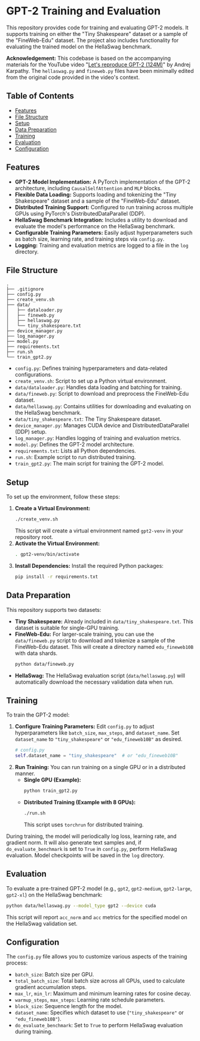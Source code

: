 # GPT-2 Training and Evaluation

This repository provides code for training and evaluating GPT-2 models. It supports training on either the "Tiny Shakespeare" dataset or a sample of the "FineWeb-Edu" dataset. The project also includes functionality for evaluating the trained model on the HellaSwag benchmark.

**Acknowledgement:** This codebase is based on the accompanying materials for the YouTube video "[Let's reproduce GPT-2 (124M)](https://www.youtube.com/watch?v=l8pRSuU81PU&t=1787s)" by Andrej Karpathy. The `hellaswag.py` and `fineweb.py` files have been minimally edited from the original code provided in the video's context.

## Table of Contents

  - [Features](https://www.google.com/search?q=%23features)
  - [File Structure](https://www.google.com/search?q=%23file-structure)
  - [Setup](https://www.google.com/search?q=%23setup)
  - [Data Preparation](https://www.google.com/search?q=%23data-preparation)
  - [Training](https://www.google.com/search?q=%23training)
  - [Evaluation](https://www.google.com/search?q=%23evaluation)
  - [Configuration](https://www.google.com/search?q=%23configuration)

## Features

  * **GPT-2 Model Implementation:** A PyTorch implementation of the GPT-2 architecture, including `CausalSelfAttention` and `MLP` blocks.
  * **Flexible Data Loading:** Supports loading and tokenizing the "Tiny Shakespeare" dataset and a sample of the "FineWeb-Edu" dataset.
  * **Distributed Training Support:** Configured to run training across multiple GPUs using PyTorch's DistributedDataParallel (DDP).
  * **HellaSwag Benchmark Integration:** Includes a utility to download and evaluate the model's performance on the HellaSwag benchmark.
  * **Configurable Training Parameters:** Easily adjust hyperparameters such as batch size, learning rate, and training steps via `config.py`.
  * **Logging:** Training and evaluation metrics are logged to a file in the `log` directory.

## File Structure

```
.
├── .gitignore
├── config.py
├── create_venv.sh
├── data/
│   ├── dataloader.py
│   ├── fineweb.py
│   ├── hellaswag.py
│   └── tiny_shakespeare.txt
├── device_manager.py
├── log_manager.py
├── model.py
├── requirements.txt
├── run.sh
└── train_gpt2.py
```

  * `config.py`: Defines training hyperparameters and data-related configurations.
  * `create_venv.sh`: Script to set up a Python virtual environment.
  * `data/dataloader.py`: Handles data loading and batching for training.
  * `data/fineweb.py`: Script to download and preprocess the FineWeb-Edu dataset.
  * `data/hellaswag.py`: Contains utilities for downloading and evaluating on the HellaSwag benchmark.
  * `data/tiny_shakespeare.txt`: The Tiny Shakespeare dataset.
  * `device_manager.py`: Manages CUDA device and DistributedDataParallel (DDP) setup.
  * `log_manager.py`: Handles logging of training and evaluation metrics.
  * `model.py`: Defines the GPT-2 model architecture.
  * `requirements.txt`: Lists all Python dependencies.
  * `run.sh`: Example script to run distributed training.
  * `train_gpt2.py`: The main script for training the GPT-2 model.

## Setup

To set up the environment, follow these steps:

1.  **Create a Virtual Environment:**
    ```bash
    ./create_venv.sh
    ```
    This script will create a virtual environment named `gpt2-venv` in your repository root.
2.  **Activate the Virtual Environment:**
    ```bash
    . gpt2-venv/bin/activate
    ```
3.  **Install Dependencies:**
    Install the required Python packages:
    ```bash
    pip install -r requirements.txt
    ```

## Data Preparation

This repository supports two datasets:

  * **Tiny Shakespeare:** Already included in `data/tiny_shakespeare.txt`. This dataset is suitable for single-GPU training.
  * **FineWeb-Edu:** For larger-scale training, you can use the `data/fineweb.py` script to download and tokenize a sample of the FineWeb-Edu dataset. This will create a directory named `edu_fineweb10B` with data shards.
    ```bash
    python data/fineweb.py
    ```
  * **HellaSwag:** The HellaSwag evaluation script (`data/hellaswag.py`) will automatically download the necessary validation data when run.

## Training

To train the GPT-2 model:

1.  **Configure Training Parameters:**
    Edit `config.py` to adjust hyperparameters like `batch_size`, `max_steps`, and `dataset_name`. Set `dataset_name` to `"tiny_shakespeare"` or `"edu_fineweb10B"` as desired.
    ```python
    # config.py
    self.dataset_name = "tiny_shakespeare"  # or "edu_fineweb10B"
    ```
2.  **Run Training:**
    You can run training on a single GPU or in a distributed manner.
      * **Single GPU (Example):**
        ```bash
        python train_gpt2.py
        ```
      * **Distributed Training (Example with 8 GPUs):**
        ```bash
        ./run.sh
        ```
        This script uses `torchrun` for distributed training.

During training, the model will periodically log loss, learning rate, and gradient norm. It will also generate text samples and, if `do_evaluate_benchmark` is set to `True` in `config.py`, perform HellaSwag evaluation. Model checkpoints will be saved in the `log` directory.

## Evaluation

To evaluate a pre-trained GPT-2 model (e.g., `gpt2`, `gpt2-medium`, `gpt2-large`, `gpt2-xl`) on the HellaSwag benchmark:

```bash
python data/hellaswag.py --model_type gpt2 --device cuda
```

This script will report `acc_norm` and `acc` metrics for the specified model on the HellaSwag validation set.

## Configuration

The `config.py` file allows you to customize various aspects of the training process:

  * `batch_size`: Batch size per GPU.
  * `total_batch_size`: Total batch size across all GPUs, used to calculate gradient accumulation steps.
  * `max_lr`, `min_lr`: Maximum and minimum learning rates for cosine decay.
  * `warmup_steps`, `max_steps`: Learning rate schedule parameters.
  * `block_size`: Sequence length for the model.
  * `dataset_name`: Specifies which dataset to use (`"tiny_shakespeare"` or `"edu_fineweb10B"`).
  * `do_evaluate_benchmark`: Set to `True` to perform HellaSwag evaluation during training.